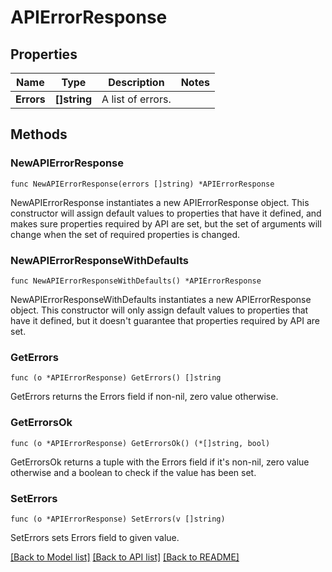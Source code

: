 # APIErrorResponse

## Properties

| Name       | Type         | Description       | Notes |
| ---------- | ------------ | ----------------- | ----- |
| **Errors** | **[]string** | A list of errors. |

## Methods

### NewAPIErrorResponse

`func NewAPIErrorResponse(errors []string) *APIErrorResponse`

NewAPIErrorResponse instantiates a new APIErrorResponse object.
This constructor will assign default values to properties that have it defined,
and makes sure properties required by API are set, but the set of arguments
will change when the set of required properties is changed.

### NewAPIErrorResponseWithDefaults

`func NewAPIErrorResponseWithDefaults() *APIErrorResponse`

NewAPIErrorResponseWithDefaults instantiates a new APIErrorResponse object.
This constructor will only assign default values to properties that have it defined,
but it doesn't guarantee that properties required by API are set.

### GetErrors

`func (o *APIErrorResponse) GetErrors() []string`

GetErrors returns the Errors field if non-nil, zero value otherwise.

### GetErrorsOk

`func (o *APIErrorResponse) GetErrorsOk() (*[]string, bool)`

GetErrorsOk returns a tuple with the Errors field if it's non-nil, zero value otherwise
and a boolean to check if the value has been set.

### SetErrors

`func (o *APIErrorResponse) SetErrors(v []string)`

SetErrors sets Errors field to given value.

[[Back to Model list]](../README.md#documentation-for-models) [[Back to API list]](../README.md#documentation-for-api-endpoints) [[Back to README]](../README.md)
